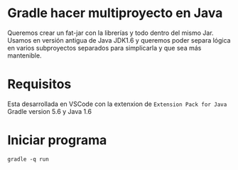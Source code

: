 # Gradle hacer multiproyecto en Java

Queremos crear un fat-jar con la librerías y todo dentro del mismo Jar.
Usamos en versión antigua de Java JDK1.6 y queremos poder separa lógica
en varios subproyectos separados para simplicarla y que sea más mantenible. 

# Requisitos
Esta desarrollada en VSCode con la extenxion de `Extension Pack for Java`
Gradle version 5.6 y Java 1.6

# Iniciar programa
```
gradle -q run
```

